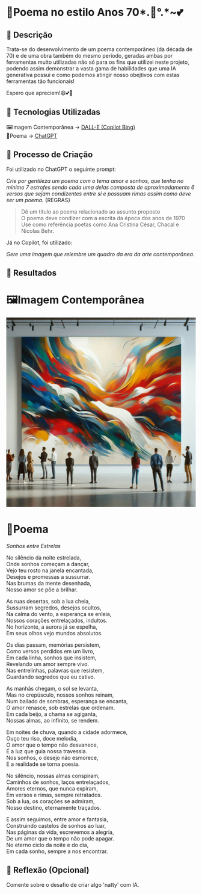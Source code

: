 # 📖Poema no estilo Anos 70*.🌠°.*~💕

## 📒 Descrição

Trata-se do desenvolvimento de um poema contemporâneo (da década de 70) e de uma obra também do mesmo período, geradas ambas por ferramentas muito utilizadas não só para os fins que utilizei neste projeto, podendo assim demonstrar a vasta gama de habilidades que uma IA generativa possui e como podemos atingir nosso obejtivos com estas ferramentas tão funcionais!  

Espero que apreciem!😄💕🌠

## 🤖 Tecnologias Utilizadas
🖼Imagem Contemporânea -> [DALL-E (Copilot Bing)](https://www.bing.com/chat)  
📖Poema -> [ChatGPT](https://chatgpt.com/)

## 🧐 Processo de Criação

Foi utilizado no ChatGPT o seguinte prompt:  

_Crie por gentileza um poema com o tema amor e sonhos, que tenha no mínimo 7 estrofes sendo cada uma delas composta de aproximadamente 6 versos que sejam condizentes entre si e possuam rimas assim como deve ser um poema._
{REGRAS}  
>Dê um título ao poema relacionado ao assunto proposto  
>O poema deve condizer com a escrita da época dos anos de 1970  
>Use como referência poetas como Ana Cristina César, Chacal e Nicolas Behr.  

Já no Copilot, foi utilizado: 

_Gere uma imagem que relembre um quadro da era da arte contemporânea._

## 🚀 Resultados

# 🖼Imagem Contemporânea  
![Arte Contemporânea](Dall-E.jfif)


# 📖Poema  
_Sonhos entre Estrelas_

No silêncio da noite estrelada,  
Onde sonhos começam a dançar,  
Vejo teu rosto na janela encantada,  
Desejos e promessas a sussurrar.  
Nas brumas da mente desenhada,  
Nosso amor se põe a brilhar.  

As ruas desertas, sob a lua cheia,  
Sussurram segredos, desejos ocultos,  
Na calma do vento, a esperança se enleia,  
Nossos corações entrelaçados, indultos.  
No horizonte, a aurora já se espelha,  
Em seus olhos vejo mundos absolutos.  

Os dias passam, memórias persistem,  
Como versos perdidos em um livro,  
Em cada linha, sonhos que insistem,  
Revelando um amor sempre vivo.  
Nas entrelinhas, palavras que resistem,  
Guardando segredos que eu cativo.  

As manhãs chegam, o sol se levanta,  
Mas no crepúsculo, nossos sonhos reinam,  
Num bailado de sombras, esperança se encanta,  
O amor renasce, sob estrelas que ordenam.  
Em cada beijo, a chama se agiganta,  
Nossas almas, ao infinito, se rendem.  

Em noites de chuva, quando a cidade adormece,  
Ouço teu riso, doce melodia,  
O amor que o tempo não desvanece,  
É a luz que guia nossa travessia.  
Nos sonhos, o desejo não esmorece,  
E a realidade se torna poesia.  

No silêncio, nossas almas conspiram,  
Caminhos de sonhos, laços entrelaçados,  
Amores eternos, que nunca expiram,  
Em versos e rimas, sempre retratados.  
Sob a lua, os corações se admiram,  
Nosso destino, eternamente traçados.  

E assim seguimos, entre amor e fantasia,  
Construindo castelos de sonhos ao luar,  
Nas páginas da vida, escrevemos a alegria,  
De um amor que o tempo não pode apagar.  
No eterno ciclo da noite e do dia,  
Em cada sonho, sempre a nos encontrar.  

## 💭 Reflexão (Opcional)
Comente sobre o desafio de criar algo 'natty' com IA.
